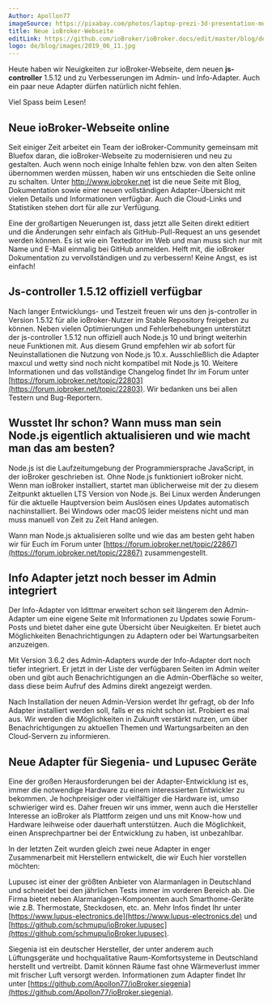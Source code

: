 ```yaml
---
Author: Apollon77
imageSource: https://pixabay.com/photos/laptop-prezi-3d-presentation-mockup-2411303/
title: Neue ioBroker-Webseite
editLink: https://github.com/ioBroker/ioBroker.docs/edit/master/blog/de/2019_06_11.md
logo: de/blog/images/2019_06_11.jpg
---
```

Heute haben wir Neuigkeiten zur ioBroker-Webseite, dem neuen **js-controller** 1.5.12 und zu Verbesserungen im Admin- und Info-Adapter.
Auch ein paar neue Adapter dürfen natürlich nicht fehlen.
<!-- ID: 846214 -->

Viel Spass beim Lesen!
<!-- ID: 376044 -->

## Neue ioBroker-Webseite online
<!-- ID: 752956 -->
Seit einiger Zeit arbeitet ein Team der ioBroker-Community gemeinsam mit Bluefox daran, die ioBroker-Webseite zu modernisieren und neu zu gestalten.
Auch wenn noch einige Inhalte fehlen bzw. von den alten Seiten übernommen werden müssen, haben wir uns entschieden die Seite online zu schalten.
Unter http://www.iobroker.net ist die neue Seite mit Blog, Dokumentation sowie einer neuen vollständigen Adapter-Übersicht mit vielen Details und
Informationen verfügbar. Auch die Cloud-Links und Statistiken stehen dort für alle zur Verfügung.
<!-- ID: 244100 -->

Eine der großartigen Neuerungen ist, dass jetzt alle Seiten direkt editiert und die Änderungen sehr
einfach als GitHub-Pull-Request an uns gesendet werden können. Es ist wie ein Texteditor im Web
und man muss sich nur mit Name und E-Mail einmalig bei GitHub anmelden. Helft mit, die ioBroker
Dokumentation zu vervollständigen und zu verbessern! Keine Angst, es ist einfach!
<!-- ID: 433173 -->

## Js-controller 1.5.12 offiziell verfügbar
<!-- ID: 134404 -->
Nach langer Entwicklungs- und Testzeit freuen wir uns den js-controller in Version 1.5.12 für alle
ioBroker-Nutzer im Stable Repository freigeben zu können. Neben vielen Optimierungen und
Fehlerbehebungen unterstützt der js-controller 1.5.12 nun offiziell auch Node.js 10 und bringt
weiterhin neue Funktionen mit. Aus diesem Grund empfehlen wir ab sofort für Neuinstallationen die Nutzung von Node.js 10.x.
Ausschließlich die Adapter maxcul und wetty sind noch nicht kompatibel mit Node.js 10.
Weitere Informationen und das vollständige Changelog findet Ihr im Forum unter [https://forum.iobroker.net/topic/22803](https://forum.iobroker.net/topic/22803).
Wir bedanken uns bei allen Testern und Bug-Reportern.
<!-- ID: 775453 -->

## Wusstet Ihr schon? Wann muss man sein Node.js eigentlich aktualisieren und wie macht man das am besten?
<!-- ID: 148286 -->
Node.js ist die Laufzeitumgebung der Programmiersprache JavaScript, in der ioBroker geschrieben ist.
Ohne Node.js funktioniert ioBroker nicht. Wenn man ioBroker installiert, startet man
üblicherweise mit der zu diesem Zeitpunkt aktuellen LTS Version von Node.js.
Bei Linux werden Änderungen für die aktuelle Hauptversion beim Auslösen eines Updates automatisch nachinstalliert.
Bei Windows oder macOS leider meistens nicht und man muss manuell von Zeit zu Zeit Hand anlegen.
<!-- ID: 479342 -->

Wann man Node.js aktualisieren sollte und wie das am besten geht haben wir für
Euch im Forum unter [https://forum.iobroker.net/topic/22867](https://forum.iobroker.net/topic/22867) zusammengestellt.
<!-- ID: 383718 -->

## Info Adapter jetzt noch besser im Admin integriert
<!-- ID: 723688 -->
Der Info-Adapter von ldittmar erweitert schon seit längerem den Admin-Adapter um eine eigene Seite mit Informationen zu
Updates sowie Forum-Posts und bietet daher eine gute Übersicht über Neuigkeiten.
Er bietet auch Möglichkeiten Benachrichtigungen zu Adaptern oder bei Wartungsarbeiten anzuzeigen.
<!-- ID: 656642 -->

Mit Version 3.6.2 des Admin-Adapters wurde der Info-Adapter dort noch tiefer integriert.
Er jetzt in der Liste der verfügbaren Seiten im Admin weiter oben und gibt auch Benachrichtigungen an die Admin-Oberfläche so weiter,
dass diese beim Aufruf des Admins direkt angezeigt werden.
<!-- ID: 158912 -->

Nach Installation der neuen Admin-Version werdet Ihr gefragt, ob der Info Adapter installiert werden soll,
falls er es nicht schon ist. Probiert es mal aus. Wir werden die Möglichkeiten in Zukunft verstärkt nutzen,
um über Benachrichtigungen zu aktuellen Themen und Wartungsarbeiten an den Cloud-Servern zu informieren.
<!-- ID: 702573 -->

## Neue Adapter für Siegenia- und Lupusec Geräte
<!-- ID: 674248 -->
Eine der großen Herausforderungen bei der Adapter-Entwicklung ist es, immer die notwendige Hardware
zu einem interessierten Entwickler zu bekommen. Je hochpreisiger oder vielfältiger die Hardware ist,
umso schwieriger wird es. Daher freuen wir uns immer, wenn auch die Hersteller Interesse an ioBroker
als Plattform zeigen und uns mit Know-how und Hardware leihweise oder dauerhaft unterstützen.
Auch die Möglichkeit, einen Ansprechpartner bei der Entwicklung zu haben, ist unbezahlbar.
<!-- ID: 646567 -->

In der letzten Zeit wurden gleich zwei neue Adapter in enger Zusammenarbeit mit
Herstellern entwickelt, die wir Euch hier vorstellen möchten:
<!-- ID: 676062 -->

Lupusec ist einer der größten Anbieter von Alarmanlagen in Deutschland und schneidet bei den
jährlichen Tests immer im vorderen Bereich ab. Die Firma bietet neben Alarmanlagen-Komponenten
auch Smarthome-Geräte wie z.B. Thermostate, Steckdosen, etc. an. Mehr Infos findet Ihr unter
[https://www.lupus-electronics.de](https://www.lupus-electronics.de) und [https://github.com/schmupu/ioBroker.lupusec](https://github.com/schmupu/ioBroker.lupusec).
<!-- ID: 391145 -->

Siegenia ist ein deutscher Hersteller, der unter anderem auch Lüftungsgeräte
und hochqualitative Raum-Komfortsysteme in Deutschland herstellt und vertreibt.
Damit können Räume fast ohne Wärmeverlust immer mit frischer Luft versorgt werden.
Informationen zum Adapter findet Ihr unter [https://github.com/Apollon77/ioBroker.siegenia](https://github.com/Apollon77/ioBroker.siegenia).
<!-- ID: 897663 -->